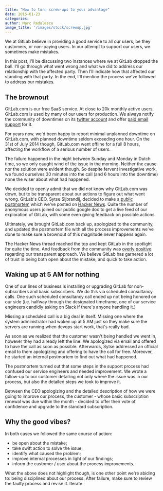 ```yaml
---
title: "How to turn screw-ups to your advantage"
date: 2015-01-23
categories:
author: Marc Radulescu
image_title: '/images/stock/screwup.jpg'
---
```


We at GitLab believe in providing a good service to all our users, be they customers, or non-paying users.
In our attempt to support our users, we sometimes make mistakes.

In this post, I'll be discussing two instances where we at GitLab dropped the ball.
I'll go through what went wrong and what we did to address our relationship with the affected party.
Then I'll indicate how that affected our standing with that party.
In the end, I'll mention the process we've followed to address our mistakes.

<!-- more -->

## The brownout

GitLab.com is our free SaaS service.
At close to 20k monthly active users, GitLab.com is used by many of our users for production.
We always notify the community of downtimes on its [twitter account](https://twitter.com/gitlabstatus) and offer [paid email support](https://gitlab.recurly.com/subscribe/gitlab-com-bronze-yearly-20) for it.

For years now, we'd been happy to report minimal unplanned downtime on GitLab.com, with planned downtime seldom exceeding one hour.
On the 31st of July 2014 though, GitLab.com went offline for a full 8 hours, affecting the workflow of a serious number of users.

The failure happened in the night between Sunday and Monday in Dutch time, so we only caught wind of the issue in the morning.
Neither the cause nor the solution were evident though.
So despite fervent investigative work, we found ourselves 30 minutes into the call (and 6 hours into the downtime) none the wiser about what had happened.

We decided to openly admit that we did not know why GitLab.com was down, but to be transparent about our actions to figure out what went wrong.
GitLab's CEO, Sytse Sijbrandij, decided to make a [public postmortem](https://docs.google.com/a/gitlab.com/document/d/1ScqXAdb6BjhsDzCo3qdPYbt1uULzgZqPO8zHeHHarS0/edit#heading=h.p95p4f6o0twk) which we've posted on [Hacker News](https://news.ycombinator.com/item?id=8003601).
Quite the number of anonymous users joined our public google doc to get a live feed of our exploration of GitLab, with some even giving feedback on possible actions.

Ultimately, we brought GitLab.com back up, apologized to the community, and updated the postmortem file with all the process improvements we've done to make sure a brownout of this magnitude never happens again.

The Hacker News thread reached the top and kept GitLab in the spotlight for quite the time.
And feedback from the community was [overly positive](https://twitter.com/search?q=gitlab%20postmortem&src=typd) regarding our transparent approach.
We believe GitLab has garnered a lot of trust in being both open about the mistake, and quick to take action.

## Waking up at 5 AM for nothing

One of our lines of business is installing or upgrading GitLab for non-subscribers and basic subscribers.
We do this via scheduled consultancy calls.
One such scheduled consultancy call ended up not being honored on our side (i.e. halfway through the designated timeframe, one of our service engineers candidly asking on Slack if there's anyone handling it.)

Missing a scheduled call is a big deal in itself.
Missing one where the system administrator had woken up at 5 AM just so they make sure the servers are running when devops start work, that's really bad.

As soon as we realized that the customer wasn't being handled we went in, however they had already left the line.
We apologized via email and offered to have the call as soon as possible.
Afterwards, Sytse addressed an official email to them apologizing and offering to have the call for free.
Moreover, he started an internal postmortem to find out what had happened.

The postmortem turned out that some steps in the support process had confused our service engineers and needed improvement.
We wrote a follow-up to our customer detailing not only where the issue was in our process, but also the detailed steps we took to improve it.

Between the CEO apologizing and the detailed description of how we were going to improve our process, the customer - whose basic subscription renewal was due within the month - decided to offer their vote of confidence and upgrade to the standard subscription.

## Why the good vibes?

In both cases we followed the same course of action:
 - be open about the mistake;
 - take swift action to solve the issue;
 - identify what caused the problem;
 - improve internal processes in light of our findings;
 - inform the customer / user about the process improvements.

What the above does not highlight though, is one other point we're abiding to: being disciplined about our process.
After failure, make sure to review the faulty process and revise it. Iterate.
